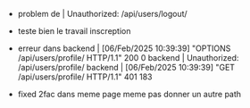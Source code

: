 - problem de | Unauthorized: /api/users/logout/
- teste bien le travail inscreption
- erreur dans 
backend   | [06/Feb/2025 10:39:39] "OPTIONS /api/users/profile/ HTTP/1.1" 200 0
backend   | Unauthorized: /api/users/profile/
backend   | [06/Feb/2025 10:39:39] "GET /api/users/profile/ HTTP/1.1" 401 183

- fixed 2fac dans meme page meme pas donner un autre path